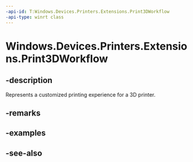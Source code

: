 ----api-id: T:Windows.Devices.Printers.Extensions.Print3DWorkflow
-api-type: winrt class
---<!-- Class syntax.public class Print3DWorkflow : Windows.Devices.Printers.Extensions.IPrint3DWorkflow, Windows.Devices.Printers.Extensions.IPrint3DWorkflow2--># Windows.Devices.Printers.Extensions.Print3DWorkflow## -descriptionRepresents a customized printing experience for a 3D printer.## -remarks## -examples## -see-also